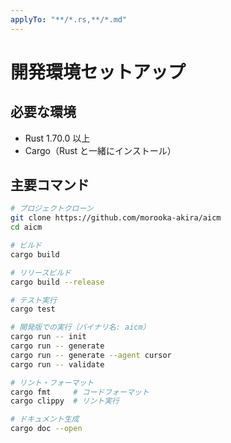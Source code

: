 ```yaml
---
applyTo: "**/*.rs,**/*.md"
---
```


# 開発環境セットアップ

## 必要な環境

- Rust 1.70.0 以上
- Cargo（Rust と一緒にインストール）

## 主要コマンド

```bash
# プロジェクトクローン
git clone https://github.com/morooka-akira/aicm
cd aicm

# ビルド
cargo build

# リリースビルド
cargo build --release

# テスト実行
cargo test

# 開発版での実行（バイナリ名: aicm）
cargo run -- init
cargo run -- generate
cargo run -- generate --agent cursor
cargo run -- validate

# リント・フォーマット
cargo fmt     # コードフォーマット
cargo clippy  # リント実行

# ドキュメント生成
cargo doc --open
```
